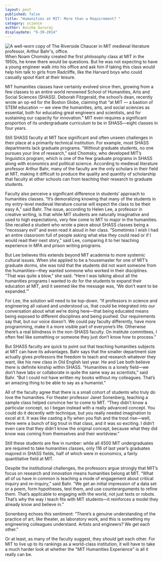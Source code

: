 ```yaml
---
layout: post
published: false
title: "Humanities at MIT: More than a Requirement? "
category: science
author: Anisha Gururaj
displaydate: "9-30-2014"
---
```


![A well-worn copy of The Riverside Chaucer in MIT medieval literature professor, Arthur Bahr's, office. ](/https://ifeverythinghadaword.files.wordpress.com/2014/09/dsc_0341.jpg)
When Noam Chomsky created the first philosophy class at MIT in the 1950s, he knew there would be questions. But he was not expecting to have a young engineer walk into his office and ask him if taking this class would help him talk to girls from Radcliffe, like the Harvard boys who could casually spout Kant at their leisure.

MIT humanities classes have certainly evolved since then, growing from a few classes to an entire world renowned School of Humanities, Arts and Social Sciences (SHASS). Deborah Fitzgerald, the school’s dean, recently wrote an op-ed for the Boston Globe, claiming that “at MIT — a bastion of STEM education — we view the humanities, arts, and social sciences as essential, both for educating great engineers and scientists, and for sustaining our capacity for innovation.” MIT even requires a significant proportion of its undergraduate curriculum to be in SHASS—eight classes in four years. 

Still SHASS faculty at MIT face significant and often unseen challenges in their place at a primarily technical institution. For example, most SHASS departments lack graduate programs. “Without graduate students, no one pursues your line of research,” said Chomsky, who developed MIT’s linguistics program, which is one of the few graduate programs in SHASS along with economics and political science. According to medieval literature professor Arthur Bahr, many of the faculty are the only scholars in their field at MIT, making it difficult to produce the quality and quantity of scholarship that faculty at other schools can from teaching their research to graduate students. 

Faculty also perceive a significant difference in students’ approach to humanities classes. “It’s demoralizing knowing that many of the students in my entry-level medieval literature course will expect the class to be their easy A,” said Bahr. The issue, according to Helen Lee, a professor in creative writing, is that while MIT students are naturally imaginative and used to high expectations, very few come to MIT to major in the humanities. She recalled a student who wrote a piece about SHASS classes being a “necessary evil” and even read it aloud in her class. “Sometimes I wish I had an entire classroom full of people asking what else they could read or if I would read their next story,” said Lee, comparing it to her teaching experience in MFA and prison writing programs.

But Lee believes this extends beyond MIT academia to more systemic cultural issues. When she applied to be a housemaster for one of MIT’s graduate dorms, she was told that the students did not want someone from the humanities—they wanted someone who worked in their disciplines. “That was quite a blow,” she said. “Here I was talking about all the humanities programs I wanted to do for the students to expand their education at MIT, and it seemed like the message was, ‘We don’t want to be expanded.’”

For Lee, the solution will need to be top-down. “If professors in science and engineering all valued and understood us, that could be integrated into our conversation about what we’re doing here—that being educated means being exposed to different disciplines and being pushed. Our requirements say that, but our voice doesn’t. We could pay faculty differently, have more programming, make it a more visible part of everyone’s life. Otherwise there’s a real blindness in the non-SHASS faculty. On institute committees, I often feel like something or someone they just don’t know how to process.” 

But SHASS faculty are quick to point out that teaching humanities subjects at MIT can have its advantages. Bahr says that the smaller department size actually gives professors the freedom to teach and research whatever they want, like his new class in Old English last year. He and Lee both believe there is definite kinship within SHASS. “Humanities is a lonely field—we don’t have labs or collaborate in quite the same way as scientists,” said Bahr. “But I could not have written my books without my colleagues. That’s an amazing thing to be able to say as a humanist.”

All of the faculty agree that there is a small cohort of students who truly do love the humanities. For theater professor Janet Sonenberg, teaching a sample class helped convince her to come to MIT. “They didn’t know a particular concept, so I began instead with a really advanced concept. You could do it decently with technique, but you really needed imagination to excel at it. It was like casting a fly when you fish and the trout rise—well, there were a bunch of big trout in that class, and it was so exciting. I didn’t even care that they didn’t know the original concept, because what they did know was coming from themselves and their worldview.”

Still these students are few in number: while all 4500 MIT undergraduates are required to take humanities classes, only 116 of last year’s graduates majored in SHASS fields, half of which were in economics, a fairly quantitative field at MIT. 

Despite the institutional challenges, the professors argue strongly that MIT’s focus on research and innovation means humanities belong at MIT. “What all of us have in common is teaching a mode of engagement about critical inquiry and re-inquiry,” said Bahr. “We get an initial impression of a data set or a poem, form hypotheses, test them, and use counterarguments to refine them. That’s applicable to engaging with the world, not just texts or robots. That’s why the way I teach fits with MIT students—it reinforces a model they already know and believe in.”

Sonenberg echoes this sentiment: “There’s a genuine understanding of the practice of art, like theater, as laboratory work, and this is something my engineering colleagues understand. Artists and engineers? We get each other.”

Or at least, as many of the faculty suggest, they _should_ get each other. For MIT to live up to its rankings as a world-class institution, it will have to take a much harder look at whether the "MIT Humanities Experience" is all it really can be. 
